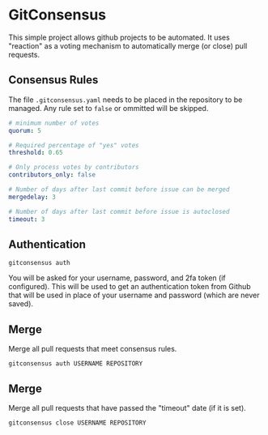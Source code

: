 # GitConsensus

This simple project allows github projects to be automated. It uses "reaction" as a voting mechanism to automatically
merge (or close) pull requests.

## Consensus Rules

The file `.gitconsensus.yaml` needs to be placed in the repository to be managed. Any rule set to `false` or ommitted
will be skipped.

```yaml
# minimum number of votes
quorum: 5

# Required percentage of "yes" votes
threshold: 0.65

# Only process votes by contributors
contributors_only: false

# Number of days after last commit before issue can be merged
mergedelay: 3

# Number of days after last commit before issue is autoclosed
timeout: 3
```

## Authentication

```shell
gitconsensus auth
```

You will be asked for your username, password, and 2fa token (if configured). This will be used to get an authentication
token from Github that will be used in place of your username and password (which are never saved).

## Merge

Merge all pull requests that meet consensus rules.

```shell
gitconsensus auth USERNAME REPOSITORY
```

## Merge

Merge all pull requests that have passed the "timeout" date (if it is set).

```shell
gitconsensus close USERNAME REPOSITORY
```
